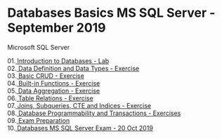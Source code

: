# Databases Basics MS SQL Server - September 2019
Microsoft SQL Server

01.<a href="https://github.com/HristoShabanakov/Databases-Basics-MS-SQL-Server-September-2019/tree/master/MS%20SQL%20Server%20-%20September%202019/01.Introduction%20to%20Databases%20-%20Lab"> Introduction to Databases - Lab </a><br>
02.<a href="https://github.com/HristoShabanakov/Databases-Basics-MS-SQL-Server-September-2019/tree/master/MS%20SQL%20Server%20-%20September%202019/02.Data%20Definition%20and%20Data%20Types%20-%20Exercise"> Data Definition and Data Types - Exercise</a> <br>
03.<a href="https://github.com/HristoShabanakov/Databases-Basics-MS-SQL-Server-September-2019/tree/master/MS%20SQL%20Server%20-%20September%202019/03.Basic%20CRUD%20-%20Exercise"> Basic CRUD - Exercise </a><br>
04.<a href="https://github.com/HristoShabanakov/Databases-Basics-MS-SQL-Server-September-2019/tree/master/MS%20SQL%20Server%20-%20September%202019/04.Built-in%20Functions%20-%20Exercise"> Built-in Functions - Exercise </a><br>
05.<a href="https://github.com/HristoShabanakov/Databases-Basics-MS-SQL-Server-September-2019/tree/master/MS%20SQL%20Server%20-%20September%202019/05.Data%20Aggregation%20-%20Exercise"> Data Aggregation - Exercise </a><br>
06.<a href="https://github.com/HristoShabanakov/Databases-Basics-MS-SQL-Server-September-2019/tree/master/MS%20SQL%20Server%20-%20September%202019/06.Table%20Relations%20-%20Exercise"> Table Relations - Exercise </a><br>
07.<a href="https://github.com/HristoShabanakov/Databases-Basics-MS-SQL-Server-September-2019/tree/master/MS%20SQL%20Server%20-%20September%202019/07.Joins%2C%20Subqueries%2C%20CTE%20and%20Indices%20-%20Exercise"> Joins, Subqueries, CTE and Indices - Exercise </a><br>
08.<a href="https://github.com/HristoShabanakov/Databases-Basics-MS-SQL-Server-September-2019/tree/master/MS%20SQL%20Server%20-%20September%202019/08.Database%20Programmability%20and%20Transactions%20-%20Exercises"> Database Programmability and Transactions - Exercises </a><br>
09.<a href="https://github.com/HristoShabanakov/Databases-Basics-MS-SQL-Server-September-2019/tree/master/MS%20SQL%20Server%20-%20September%202019/09.Exam%20Preparation"> Exam Preparation </a><br>
10.<a href="https://github.com/HristoShabanakov/Databases-Basics-MS-SQL-Server-September-2019/tree/master/MS%20SQL%20Server%20-%20September%202019/10.Databases%20MSSQL%20Server%20Exam%20-%2020%20Oct%202019"> Databases MS SQL Server Exam - 20 Oct 2019 </a><br>
